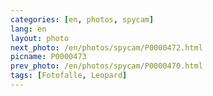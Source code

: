 ```yaml
---
categories: [en, photos, spycam]
lang: en
layout: photo
next_photo: /en/photos/spycam/P0000472.html
picname: P0000473
prev_photo: /en/photos/spycam/P0000470.html
tags: [Fotofalle, Leopard]
---
```

